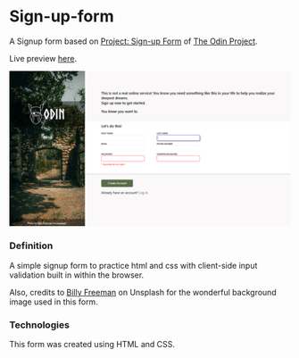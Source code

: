 # Sign-up-form


A Signup form based on [Project: Sign-up Form](https://www.theodinproject.com/lessons/node-path-intermediate-html-and-css-sign-up-form) of [The Odin Project](https://www.theodinproject.com/). <br/>

Live preview [here](). <br/>

![SignUp](images/SignUp.png) <br/>

### Definition
A simple signup form to practice html and css with client-side input validation built in within the browser. <br/>

Also, credits to [Billy Freeman](https://unsplash.com/photos/brown-brick-wall-with-green-trees-NTf3jqFzRiU) on Unsplash for the wonderful background image used in this form. <br/>

### Technologies

This form was created using HTML and CSS.



